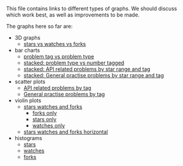 This file contains links to different types of graphs. We should discuss which work best, as well as improvements to be made.

The graphs here so far are:
* 3D graphs 
    * [stars vs watches vs forks](https://plot.ly/~aradu12/3/#plot) 
* bar charts
    * [problem tag vs problem type](https://plot.ly/~aradu12/8/)
    * [stacked: problem type vs number tagged](https://plot.ly/~aradu12/13/)
    * [stacked: API related problems by star range and tag](https://plot.ly/~aradu12/21/)
    * [stacked: General practise problems by star range and tag](https://plot.ly/~aradu12/26/)
* scatter plots
    * [API related problems by tag](https://plot.ly/~aradu12/18/#/)
    * [General practise problems by tag](https://plot.ly/~aradu12/23)
* violin plots
     * [stars watches and forks](https://github.com/ualberta-smr/researchwiki-radu/blob/master/paper/graphs/ViolinPlot.png)
        * [forks only](https://github.com/ualberta-smr/researchwiki-radu/blob/master/paper/graphs/ForksViolin.png)
        * [stars only](https://github.com/ualberta-smr/researchwiki-radu/blob/master/paper/graphs/StarsViolin.png)
        * [watches only](https://github.com/ualberta-smr/researchwiki-radu/blob/master/paper/graphs/WatchesViolin.png)
     * [stars watches and forks horizontal](https://github.com/ualberta-smr/researchwiki-radu/blob/master/paper/graphs/SidewaysViolin.pdf)
* histograms
     * [stars](https://github.com/ualberta-smr/researchwiki-radu/blob/master/paper/graphs/StarsHist.png)
     * [watches](https://github.com/ualberta-smr/researchwiki-radu/blob/master/paper/graphs/WatchesHist.png)
     * [forks](https://github.com/ualberta-smr/researchwiki-radu/blob/master/paper/graphs/ForksHist.png)
